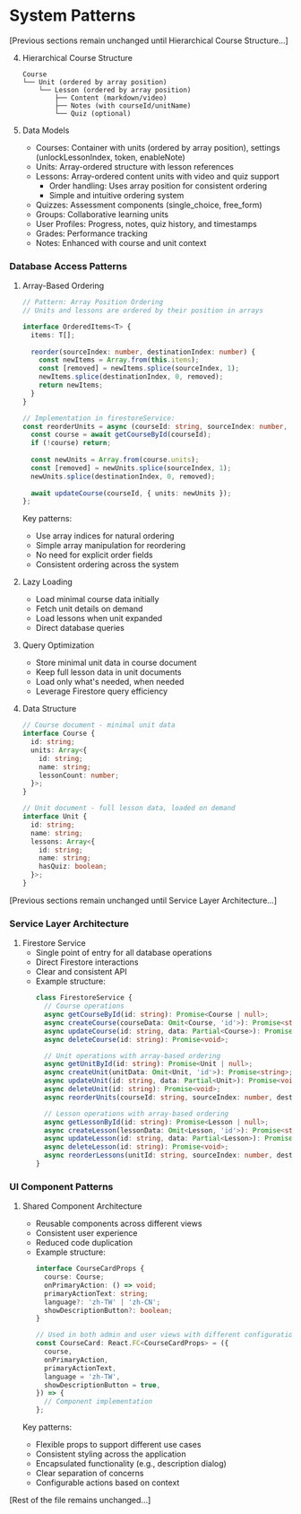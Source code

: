 # System Patterns

[Previous sections remain unchanged until Hierarchical Course Structure...]

4. Hierarchical Course Structure
   ```
   Course
   └── Unit (ordered by array position)
       └── Lesson (ordered by array position)
           ├── Content (markdown/video)
           ├── Notes (with courseId/unitName)
           └── Quiz (optional)
   ```

5. Data Models
   - Courses: Container with units (ordered by array position), settings (unlockLessonIndex, token, enableNote)
   - Units: Array-ordered structure with lesson references
   - Lessons: Array-ordered content units with video and quiz support
     * Order handling: Uses array position for consistent ordering
     * Simple and intuitive ordering system
   - Quizzes: Assessment components (single_choice, free_form)
   - Groups: Collaborative learning units
   - User Profiles: Progress, notes, quiz history, and timestamps
   - Grades: Performance tracking
   - Notes: Enhanced with course and unit context

### Database Access Patterns
1. Array-Based Ordering
   ```typescript
   // Pattern: Array Position Ordering
   // Units and lessons are ordered by their position in arrays
   
   interface OrderedItems<T> {
     items: T[];
     
     reorder(sourceIndex: number, destinationIndex: number) {
       const newItems = Array.from(this.items);
       const [removed] = newItems.splice(sourceIndex, 1);
       newItems.splice(destinationIndex, 0, removed);
       return newItems;
     }
   }
   
   // Implementation in firestoreService:
   const reorderUnits = async (courseId: string, sourceIndex: number, destinationIndex: number) => {
     const course = await getCourseById(courseId);
     if (!course) return;
     
     const newUnits = Array.from(course.units);
     const [removed] = newUnits.splice(sourceIndex, 1);
     newUnits.splice(destinationIndex, 0, removed);
     
     await updateCourse(courseId, { units: newUnits });
   };
   ```
   
   Key patterns:
   - Use array indices for natural ordering
   - Simple array manipulation for reordering
   - No need for explicit order fields
   - Consistent ordering across the system

2. Lazy Loading
   - Load minimal course data initially
   - Fetch unit details on demand
   - Load lessons when unit expanded
   - Direct database queries

3. Query Optimization
   - Store minimal unit data in course document
   - Keep full lesson data in unit documents
   - Load only what's needed, when needed
   - Leverage Firestore query efficiency

4. Data Structure
   ```typescript
   // Course document - minimal unit data
   interface Course {
     id: string;
     units: Array<{
       id: string;
       name: string;
       lessonCount: number;
     }>;
   }

   // Unit document - full lesson data, loaded on demand
   interface Unit {
     id: string;
     name: string;
     lessons: Array<{
       id: string;
       name: string;
       hasQuiz: boolean;
     }>;
   }
   ```

[Previous sections remain unchanged until Service Layer Architecture...]

### Service Layer Architecture
1. Firestore Service
   - Single point of entry for all database operations
   - Direct Firestore interactions
   - Clear and consistent API
   - Example structure:
     ```typescript
     class FirestoreService {
       // Course operations
       async getCourseById(id: string): Promise<Course | null>;
       async createCourse(courseData: Omit<Course, 'id'>): Promise<string>;
       async updateCourse(id: string, data: Partial<Course>): Promise<void>;
       async deleteCourse(id: string): Promise<void>;

       // Unit operations with array-based ordering
       async getUnitById(id: string): Promise<Unit | null>;
       async createUnit(unitData: Omit<Unit, 'id'>): Promise<string>;
       async updateUnit(id: string, data: Partial<Unit>): Promise<void>;
       async deleteUnit(id: string): Promise<void>;
       async reorderUnits(courseId: string, sourceIndex: number, destinationIndex: number): Promise<void>;

       // Lesson operations with array-based ordering
       async getLessonById(id: string): Promise<Lesson | null>;
       async createLesson(lessonData: Omit<Lesson, 'id'>): Promise<string>;
       async updateLesson(id: string, data: Partial<Lesson>): Promise<void>;
       async deleteLesson(id: string): Promise<void>;
       async reorderLessons(unitId: string, sourceIndex: number, destinationIndex: number): Promise<void>;
     }
     ```

### UI Component Patterns
1. Shared Component Architecture
   - Reusable components across different views
   - Consistent user experience
   - Reduced code duplication
   - Example structure:
     ```typescript
     interface CourseCardProps {
       course: Course;
       onPrimaryAction: () => void;
       primaryActionText: string;
       language?: 'zh-TW' | 'zh-CN';
       showDescriptionButton?: boolean;
     }
     
     // Used in both admin and user views with different configurations
     const CourseCard: React.FC<CourseCardProps> = ({
       course,
       onPrimaryAction,
       primaryActionText,
       language = 'zh-TW',
       showDescriptionButton = true,
     }) => {
       // Component implementation
     };
     ```
   
   Key patterns:
   - Flexible props to support different use cases
   - Consistent styling across the application
   - Encapsulated functionality (e.g., description dialog)
   - Clear separation of concerns
   - Configurable actions based on context

[Rest of the file remains unchanged...]
